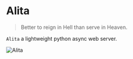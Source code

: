 # Alita

> Better to reign in Hell than serve in Heaven.

`Alita` a lightweight python async web server.

![Alita](https://dwdw520533.github.io/alita/alita_img.jpg)


